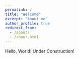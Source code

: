 ```yaml
---
permalink: /
title: "Welcome"
excerpt: "About me"
author_profile: true
redirect_from: 
  - /about/
  - /about.html
---
```


Hello, World!
Under Construction!
